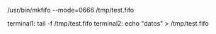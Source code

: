 /usr/bin/mkfifo --mode=0666 /tmp/test.fifo

terminal1: tail -f /tmp/test.fifo
terminal2: echo "datos" > /tmp/test.fifo
